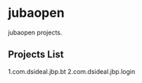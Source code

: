 jubaopen
========

jubaopen projects.

Projects List
-------------
1.com.dsideal.jbp.bt
2.com.dsideal.jbp.login

